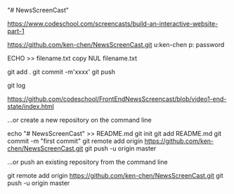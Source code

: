 "# NewsScreenCast" 

https://www.codeschool.com/screencasts/build-an-interactive-website-part-1

https://github.com/ken-chen/NewsScreenCast.git
u:ken-chen
p: password

ECHO >> filename.txt
copy NUL filename.txt

git add .
git commit -m'xxxx'
git push

git log

https://github.com/codeschool/FrontEndNewsScreencast/blob/video1-end-state/index.html


…or create a new repository on the command line

echo "# NewsScreenCast" >> README.md
git init
git add README.md
git commit -m "first commit"
git remote add origin https://github.com/ken-chen/NewsScreenCast.git
git push -u origin master

…or push an existing repository from the command line

git remote add origin https://github.com/ken-chen/NewsScreenCast.git
git push -u origin master